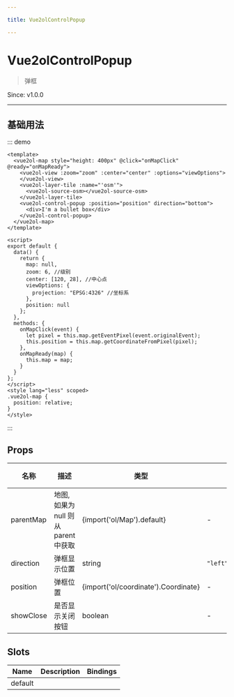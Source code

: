 ```yaml
---

title: Vue2olControlPopup

---
```


# Vue2olControlPopup

> 弹框

Since: v1.0.0

---

## 基础用法

::: demo

```vue
<template>
  <vue2ol-map style="height: 400px" @click="onMapClick" @ready="onMapReady">
    <vue2ol-view :zoom="zoom" :center="center" :options="viewOptions">
    </vue2ol-view>
    <vue2ol-layer-tile :name="'osm'">
      <vue2ol-source-osm></vue2ol-source-osm>
    </vue2ol-layer-tile>
    <vue2ol-control-popup :position="position" direction="bottom">
      <div>I'm a bullet box</div>
    </vue2ol-control-popup>
  </vue2ol-map>
</template>

<script>
export default {
  data() {
    return {
      map: null,
      zoom: 6, //级别
      center: [120, 28], //中心点
      viewOptions: {
        projection: "EPSG:4326" //坐标系
      },
      position: null
    };
  },
  methods: {
    onMapClick(event) {
      let pixel = this.map.getEventPixel(event.originalEvent);
      this.position = this.map.getCoordinateFromPixel(pixel);
    },
    onMapReady(map) {
      this.map = map;
    }
  }
};
</script>
<style lang="less" scoped>
.vue2ol-map {
  position: relative;
}
</style>
```

:::

## Props

| 名称      | 描述                                | 类型                                 | 取值范围                           | 默认值 |
| --------- | ----------------------------------- | ------------------------------------ | ---------------------------------- | ------ |
| parentMap | 地图,如果为 null 则从 parent 中获取 | {import('ol/Map').default}           | -                                  |        |
| direction | 弹框显示位置                        | string                               | `"left"\|"right"\|"top"\|"bottom"` | "top"  |
| position  | 弹框位置                            | {import('ol/coordinate').Coordinate} | -                                  |        |
| showClose | 是否显示关闭按钮                    | boolean                              | -                                  | true   |

## Slots

| Name    | Description | Bindings |
| ------- | ----------- | -------- |
| default |             |          |
